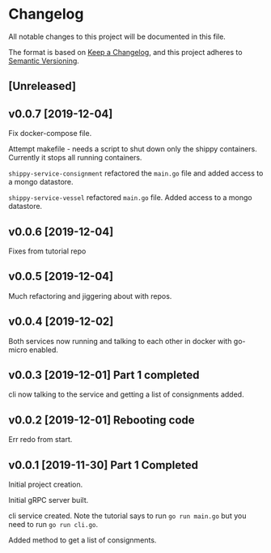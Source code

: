 # Changelog

All notable changes to this project will be documented in this file.

The format is based on [Keep a Changelog](https://keepachangelog.com/en/1.0.0/),
and this project adheres to [Semantic Versioning](https://semver.org/spec/v2.0.0.html).

## [Unreleased]

## v0.0.7 [2019-12-04]

Fix docker-compose file.

Attempt makefile - needs a script to shut down only the shippy containers. Currently it stops all running containers.

`shippy-service-consignment` refactored the `main.go` file and added access to a mongo datastore.

`shippy-service-vessel` refactored `main.go` file. Added access to a mongo datastore.

## v0.0.6 [2019-12-04]

Fixes from tutorial repo

## v0.0.5 [2019-12-04]

Much refactoring and jiggering about with repos.

## v0.0.4 [2019-12-02]

Both services now running and talking to each other in docker with go-micro enabled.

## v0.0.3 [2019-12-01] Part 1 completed

cli now talking to the service and getting a list of consignments added.

## v0.0.2 [2019-12-01] Rebooting code

Err redo from start.

## v0.0.1 [2019-11-30] Part 1 Completed

Initial project creation.

Initial gRPC server built.

cli service created. Note the tutorial says to run `go run main.go` but you need to run `go run cli.go`.

Added method to get a list of consignments.
